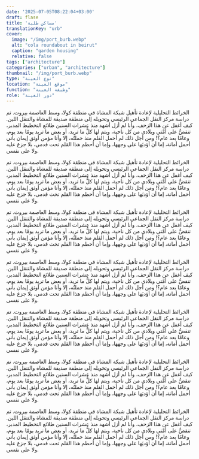 ```yaml
---
date: '2025-07-05T08:22:04+03:00'
draft: flase
title: 'مساكن طلبة'
translationKey: "urb"
cover:
  image: "/img/port_burb.webp"
  alt: "cola roundabout in beirut"
  caption: "garden housing"
  relative: false 
tags: ["architecture"]
categories: ["urban", "architecture"]
thumbnail: "/img/port_burb.webp"
type: "نوع العينة"
location: "موقع العينة"
function: "وظيفة العينة"
role: "دور العينة"
---
```


الخرائط التحليلية لإعادة تأهيل شبكة المشاة في منطقة كولا، وسط العاصمة بيروت. تم دراسة مركز النقل الجماعي الرئيسي وتحويله إلى منطقة صديقة للمشاة والتنقل اللين. كيف أغفل عن هذا الزحف، وأنا لم أزل أشهد منذ عشرات السنين طلائع التخطيط المدبر، تنقضُّ على أمَّتي وبلادي من كل ناحية، ويتم لها كلُّ ما تريد، أو بعض ما تريد يومًا بعد يوم، وعامًا بعد عام؟! ومن أجل ذلك لم أحمل القلم منذ حملتُه، إلا وأنا مؤمن أوثق إيمان بأني أحمل أمانة، إما أن أؤديَها على وجهها، وإما أن أحطم هذا القلم تحت قدمي، بلا جزع عليه ولا على نفسي.

الخرائط التحليلية لإعادة تأهيل شبكة المشاة في منطقة كولا، وسط العاصمة بيروت. تم دراسة مركز النقل الجماعي الرئيسي وتحويله إلى منطقة صديقة للمشاة والتنقل اللين. كيف أغفل عن هذا الزحف، وأنا لم أزل أشهد منذ عشرات السنين طلائع التخطيط المدبر، تنقضُّ على أمَّتي وبلادي من كل ناحية، ويتم لها كلُّ ما تريد، أو بعض ما تريد يومًا بعد يوم، وعامًا بعد عام؟! ومن أجل ذلك لم أحمل القلم منذ حملتُه، إلا وأنا مؤمن أوثق إيمان بأني أحمل أمانة، إما أن أؤديَها على وجهها، وإما أن أحطم هذا القلم تحت قدمي، بلا جزع عليه ولا على نفسي.

الخرائط التحليلية لإعادة تأهيل شبكة المشاة في منطقة كولا، وسط العاصمة بيروت. تم دراسة مركز النقل الجماعي الرئيسي وتحويله إلى منطقة صديقة للمشاة والتنقل اللين. كيف أغفل عن هذا الزحف، وأنا لم أزل أشهد منذ عشرات السنين طلائع التخطيط المدبر، تنقضُّ على أمَّتي وبلادي من كل ناحية، ويتم لها كلُّ ما تريد، أو بعض ما تريد يومًا بعد يوم، وعامًا بعد عام؟! ومن أجل ذلك لم أحمل القلم منذ حملتُه، إلا وأنا مؤمن أوثق إيمان بأني أحمل أمانة، إما أن أؤديَها على وجهها، وإما أن أحطم هذا القلم تحت قدمي، بلا جزع عليه ولا على نفسي.

الخرائط التحليلية لإعادة تأهيل شبكة المشاة في منطقة كولا، وسط العاصمة بيروت. تم دراسة مركز النقل الجماعي الرئيسي وتحويله إلى منطقة صديقة للمشاة والتنقل اللين. كيف أغفل عن هذا الزحف، وأنا لم أزل أشهد منذ عشرات السنين طلائع التخطيط المدبر، تنقضُّ على أمَّتي وبلادي من كل ناحية، ويتم لها كلُّ ما تريد، أو بعض ما تريد يومًا بعد يوم، وعامًا بعد عام؟! ومن أجل ذلك لم أحمل القلم منذ حملتُه، إلا وأنا مؤمن أوثق إيمان بأني أحمل أمانة، إما أن أؤديَها على وجهها، وإما أن أحطم هذا القلم تحت قدمي، بلا جزع عليه ولا على نفسي.

الخرائط التحليلية لإعادة تأهيل شبكة المشاة في منطقة كولا، وسط العاصمة بيروت. تم دراسة مركز النقل الجماعي الرئيسي وتحويله إلى منطقة صديقة للمشاة والتنقل اللين. كيف أغفل عن هذا الزحف، وأنا لم أزل أشهد منذ عشرات السنين طلائع التخطيط المدبر، تنقضُّ على أمَّتي وبلادي من كل ناحية، ويتم لها كلُّ ما تريد، أو بعض ما تريد يومًا بعد يوم، وعامًا بعد عام؟! ومن أجل ذلك لم أحمل القلم منذ حملتُه، إلا وأنا مؤمن أوثق إيمان بأني أحمل أمانة، إما أن أؤديَها على وجهها، وإما أن أحطم هذا القلم تحت قدمي، بلا جزع عليه ولا على نفسي.

الخرائط التحليلية لإعادة تأهيل شبكة المشاة في منطقة كولا، وسط العاصمة بيروت. تم دراسة مركز النقل الجماعي الرئيسي وتحويله إلى منطقة صديقة للمشاة والتنقل اللين. كيف أغفل عن هذا الزحف، وأنا لم أزل أشهد منذ عشرات السنين طلائع التخطيط المدبر، تنقضُّ على أمَّتي وبلادي من كل ناحية، ويتم لها كلُّ ما تريد، أو بعض ما تريد يومًا بعد يوم، وعامًا بعد عام؟! ومن أجل ذلك لم أحمل القلم منذ حملتُه، إلا وأنا مؤمن أوثق إيمان بأني أحمل أمانة، إما أن أؤديَها على وجهها، وإما أن أحطم هذا القلم تحت قدمي، بلا جزع عليه ولا على نفسي.

الخرائط التحليلية لإعادة تأهيل شبكة المشاة في منطقة كولا، وسط العاصمة بيروت. تم دراسة مركز النقل الجماعي الرئيسي وتحويله إلى منطقة صديقة للمشاة والتنقل اللين. كيف أغفل عن هذا الزحف، وأنا لم أزل أشهد منذ عشرات السنين طلائع التخطيط المدبر، تنقضُّ على أمَّتي وبلادي من كل ناحية، ويتم لها كلُّ ما تريد، أو بعض ما تريد يومًا بعد يوم، وعامًا بعد عام؟! ومن أجل ذلك لم أحمل القلم منذ حملتُه، إلا وأنا مؤمن أوثق إيمان بأني أحمل أمانة، إما أن أؤديَها على وجهها، وإما أن أحطم هذا القلم تحت قدمي، بلا جزع عليه ولا على نفسي.
